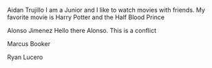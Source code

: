 Aidan Trujillo
I am a Junior and I like to watch movies with friends. 
My favorite movie is Harry Potter and the Half Blood Prince

Alonso Jimenez
Hello there Alonso. This is a conflict

Marcus Booker


Ryan Lucero
